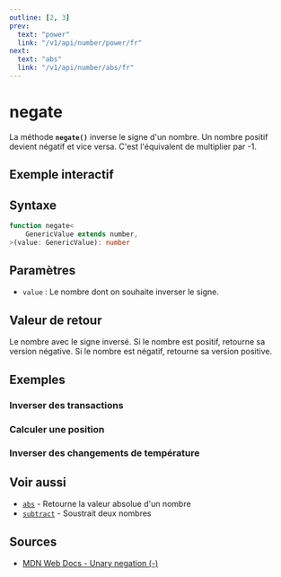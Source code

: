 ```yaml
---
outline: [2, 3]
prev:
  text: "power"
  link: "/v1/api/number/power/fr"
next:
  text: "abs"
  link: "/v1/api/number/abs/fr"
---
```


# negate

La méthode **`negate()`** inverse le signe d'un nombre. Un nombre positif devient négatif et vice versa. C'est l'équivalent de multiplier par -1.

## Exemple interactif

<MonacoTSEditor
  src="/v1/api/number/negate/examples/tryout.doc.ts"
  majorVersion="v1"
  height="200px"
/>

## Syntaxe

```typescript
function negate<
	GenericValue extends number,
>(value: GenericValue): number
```

## Paramètres

- `value` : Le nombre dont on souhaite inverser le signe.

## Valeur de retour

Le nombre avec le signe inversé. Si le nombre est positif, retourne sa version négative. Si le nombre est négatif, retourne sa version positive.

## Exemples

### Inverser des transactions

<MonacoTSEditor
  	src="/v1/api/number/negate/examples/invertBalance.doc.ts"
  	majorVersion="v1"
	height="350px"
/>

### Calculer une position

<MonacoTSEditor
  	src="/v1/api/number/negate/examples/calculateOpposite.doc.ts"
  	majorVersion="v1"
	height="500px"
/>

### Inverser des changements de température

<MonacoTSEditor
  	src="/v1/api/number/negate/examples/temperatureDelta.doc.ts"
  	majorVersion="v1"
	height="450px"
/>

## Voir aussi

- [`abs`](/v1/api/number/abs/fr) - Retourne la valeur absolue d'un nombre
- [`subtract`](/v1/api/number/subtract/fr) - Soustrait deux nombres

## Sources

- [MDN Web Docs - Unary negation (-)](https://developer.mozilla.org/fr/docs/Web/JavaScript/Reference/Operators/Unary_negation)

